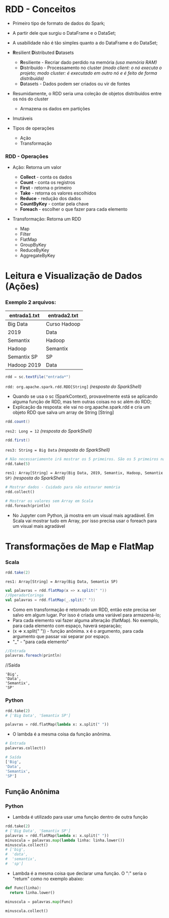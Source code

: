# RDD - Conceitos

- Primeiro tipo de formato de dados do Spark;
- A partir dele que surgiu o DataFrame e o DataSet;
- A usabilidade não é tão simples quanto a do DataFrame e do DataSet;

- **R**esilient **D**istributed **D**atasets
  - **R**esiliente - Recriar dado perdido na memória *(usa memória RAM)*
  - **D**istribuído - Processamento no cluster *(modo client: o nó executa o projeto; modo cluster: é executado em outro nó e é feito de forma distribuída)*
  - **D**atasets - Dados podem ser criados ou vir de fontes
 
- Resumidamente, o RDD seria uma coleção de objetos distribuídos entre os nós do cluster
  - Armazena os dados em partições
- Imutáveis
- Tipos de operações
  - Ação
  - Transformação

### RDD - Operações

- Ação: Retorna um valor
  - **Collect** - conta os dados
  - **Count** - conta os registros
  - **First** - retorna o primeiro
  - **Take** - retorna os valores escolhidos
  - **Reduce** - redução dos dados
  - **CountByKey** - contar pela chave
  - **Foreach** - escolher o que fazer para cada elemento
 
- Transformação: Retorna um RDD
  - Map
  - Filter
  - FlatMap
  - GroupByKey
  - ReduceByKey
  - AggregateByKey
 
# Leitura e Visualização de Dados (Ações)
### Exemplo 2 arquivos:

entrada1.txt | entrada2.txt
------------ | ------------
Big Data     | Curso Hadoop
2019         | Data
Semantix     | Hadoop
Hadoop       | Semantix
Semantix SP  | SP
Hadoop 2019  | Data

```scala
rdd = sc.textFile("entrada*")
```
```rdd: org.apache.spark.rdd.RDD[String]``` *(resposta do SparkShell)*  
- Quando se usa o sc (SparkContext), provavelmente está se aplicando alguma função de RDD, mas tem outras coisas no sc além do RDD;
- Explicação da resposta: ele vai no org.apache.spark.rdd e cria um objeto RDD que salva um array de String [String]
```scala
rdd.count()
```
```res2: Long = 12``` *(resposta do SparkShell)*  
```scala
rdd.first()
```
```res3: String = Big Data``` *(resposta do SparkShell)*  
```python
# Não necessariamente irá mostrar os 5 primeiros. São os 5 primeiros na posição da memória
rdd.take(5)
```
```res1: Array[String] = Array(Big Data, 2019, Semantix, Hadoop, Semantix SP)``` *(resposta do SparkShell)*  
```python
# Mostrar dados - Cuidado para não estourar memória
rdd.collect()
```
```python
# Mostrar os valores sem Array em Scala
rdd.foreach(println)
```
- No Jupyter com Python, já mostra em um visual mais agradável. Em Scala vai mostrar tudo em Array, por isso precisa usar o foreach para um visual mais agradável

# Transformações de Map e FlatMap
### Scala
```scala
rdd.take(2)
```
```res1: Array[String] = Array(Big Data, Semantix SP)```  
```scala
val palavras = rdd.flatMap(x => x.split(" "))
//OperadorCoringa
val palavras = rdd.flatMap(_.split(" "))
```
- Como em transformação é retornado um RDD, então este precisa ser salvo em algum lugar. Por isso é criada uma variável para armazená-lo;
- Para cada elemento vai fazer alguma alteração (flatMap). No exemplo, para cada elemento com espaço, haverá separação;
- (x => x.split(" ")) - função anônima. x é o argumento, para cada argumento que passar vai separar por espaço.
- "_" - "para cada elemento"
```scala
//Entrada
palavras.foreach(println)
```
//Saída
```
'Big',
'Data',
'Semantix',
'SP'
```
### Python
```python
rdd.take(2)
# ['Big Data', 'Semantix SP']
```
```python
palavras = rdd.flatMap(lambda x: x.split(" "))
```
- O lambda é a mesma coisa da função anônima.
```python
# Entrada
palavras.collect()
```
```python
# Saída
['Big',
'Data',
'Semantix',
'SP']
```
## Função Anônima
### Python
- Lambda é utilizado para usar uma função dentro de outra função
```python
rdd.take(2)
# ['Big Data', 'Semantix SP']
palavras = rdd.flatMap(lambda x: x.split(" "))
minuscula = palavras.map(lambda linha: linha.lower())
minuscula.collect()
# ['big',
#  'data',
#  'semantix',
#  'sp']
```
- Lambda é a mesma coisa que declarar uma função. O ":" seria o "return" como no exemplo abaixo:
```python
def Func(linha):
  return linha.lower()

minuscula = palavras.map(Func)

minuscula.collect()
```
